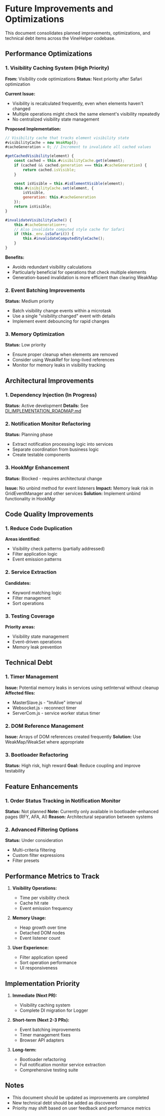 # Future Improvements and Optimizations

This document consolidates planned improvements, optimizations, and technical debt items across the VineHelper codebase.

## Performance Optimizations

### 1. Visibility Caching System (High Priority)

**From:** Visibility code optimizations
**Status:** Next priority after Safari optimization

**Current Issue:**

- Visibility is recalculated frequently, even when elements haven't changed
- Multiple operations might check the same element's visibility repeatedly
- No centralized visibility state management

**Proposed Implementation:**

```javascript
// Visibility cache that tracks element visibility state
#visibilityCache = new WeakMap();
#cacheGeneration = 0; // Increment to invalidate all cached values

#getCachedVisibility(element) {
    const cached = this.#visibilityCache.get(element);
    if (cached && cached.generation === this.#cacheGeneration) {
        return cached.isVisible;
    }

    const isVisible = this.#isElementVisible(element);
    this.#visibilityCache.set(element, {
        isVisible,
        generation: this.#cacheGeneration
    });
    return isVisible;
}

#invalidateVisibilityCache() {
    this.#cacheGeneration++;
    // Also invalidate computed style cache for Safari
    if (this._env.isSafari()) {
        this.#invalidateComputedStyleCache();
    }
}
```

**Benefits:**

- Avoids redundant visibility calculations
- Particularly beneficial for operations that check multiple elements
- Generation-based invalidation is more efficient than clearing WeakMap

### 2. Event Batching Improvements

**Status:** Medium priority

- Batch visibility change events within a microtask
- Use a single "visibility:changed" event with details
- Implement event debouncing for rapid changes

### 3. Memory Optimization

**Status:** Low priority

- Ensure proper cleanup when elements are removed
- Consider using WeakRef for long-lived references
- Monitor for memory leaks in visibility tracking

## Architectural Improvements

### 1. Dependency Injection (In Progress)

**Status:** Active development
**Details:** See [DI_IMPLEMENTATION_ROADMAP.md](./DI_IMPLEMENTATION_ROADMAP.md)

### 2. Notification Monitor Refactoring

**Status:** Planning phase

- Extract notification processing logic into services
- Separate coordination from business logic
- Create testable components

### 3. HookMgr Enhancement

**Status:** Blocked - requires architectural change

**Issue:** No unbind method for event listeners
**Impact:** Memory leak risk in GridEventManager and other services
**Solution:** Implement unbind functionality in HookMgr

## Code Quality Improvements

### 1. Reduce Code Duplication

**Areas identified:**

- Visibility check patterns (partially addressed)
- Filter application logic
- Event emission patterns

### 2. Service Extraction

**Candidates:**

- Keyword matching logic
- Filter management
- Sort operations

### 3. Testing Coverage

**Priority areas:**

- Visibility state management
- Event-driven operations
- Memory leak prevention

## Technical Debt

### 1. Timer Management

**Issue:** Potential memory leaks in services using setInterval without cleanup
**Affected files:**

- MasterSlave.js - "ImAlive" interval
- Websocket.js - reconnect timer
- ServerCom.js - service worker status timer

### 2. DOM Reference Management

**Issue:** Arrays of DOM references created frequently
**Solution:** Use WeakMap/WeakSet where appropriate

### 3. Bootloader Refactoring

**Status:** High risk, high reward
**Goal:** Reduce coupling and improve testability

## Feature Enhancements

### 1. Order Status Tracking in Notification Monitor

**Status:** Not planned
**Note:** Currently only available in bootloader-enhanced pages (RFY, AFA, AI)
**Reason:** Architectural separation between systems

### 2. Advanced Filtering Options

**Status:** Under consideration

- Multi-criteria filtering
- Custom filter expressions
- Filter presets

## Performance Metrics to Track

1. **Visibility Operations:**

    - Time per visibility check
    - Cache hit rate
    - Event emission frequency

2. **Memory Usage:**

    - Heap growth over time
    - Detached DOM nodes
    - Event listener count

3. **User Experience:**
    - Filter application speed
    - Sort operation performance
    - UI responsiveness

## Implementation Priority

1. **Immediate (Next PR):**

    - Visibility caching system
    - Complete DI migration for Logger

2. **Short-term (Next 2-3 PRs):**

    - Event batching improvements
    - Timer management fixes
    - Browser API adapters

3. **Long-term:**
    - Bootloader refactoring
    - Full notification monitor service extraction
    - Comprehensive testing suite

## Notes

- This document should be updated as improvements are completed
- New technical debt should be added as discovered
- Priority may shift based on user feedback and performance metrics
